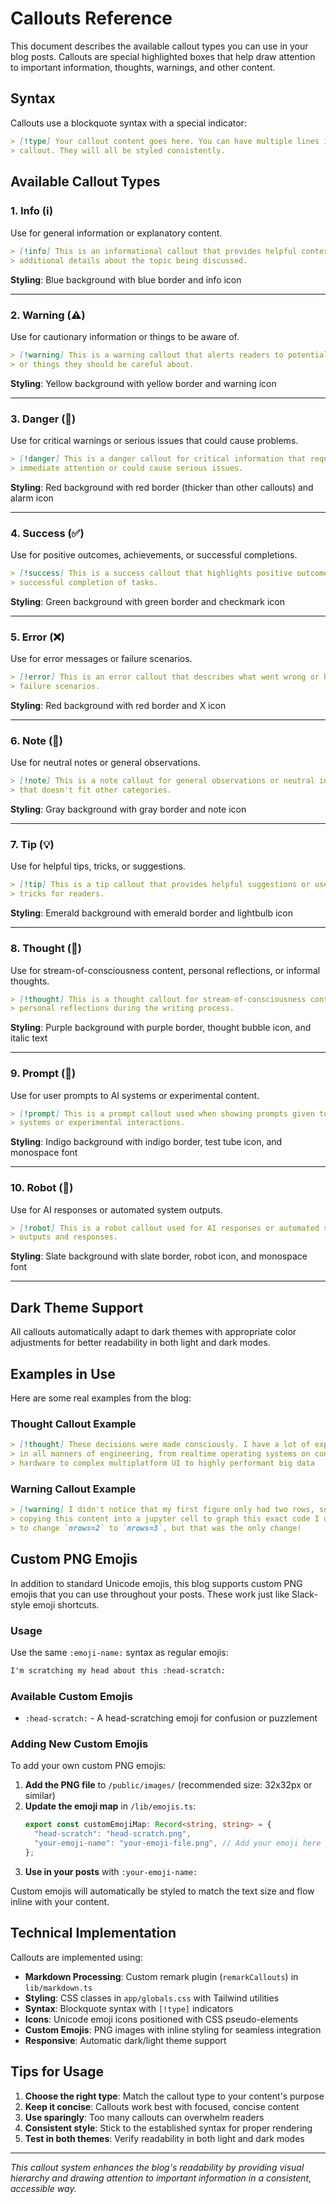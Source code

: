 # Callouts Reference

This document describes the available callout types you can use in your blog
posts. Callouts are special highlighted boxes that help draw attention to
important information, thoughts, warnings, and other content.

## Syntax

Callouts use a blockquote syntax with a special indicator:

```markdown
> [!type] Your callout content goes here. You can have multiple lines in a
> callout. They will all be styled consistently.
```

## Available Callout Types

### 1. Info (ℹ️)

Use for general information or explanatory content.

```markdown
> [!info] This is an informational callout that provides helpful context or
> additional details about the topic being discussed.
```

**Styling**: Blue background with blue border and info icon

---

### 2. Warning (⚠️)

Use for cautionary information or things to be aware of.

```markdown
> [!warning] This is a warning callout that alerts readers to potential issues
> or things they should be careful about.
```

**Styling**: Yellow background with yellow border and warning icon

---

### 3. Danger (🚨)

Use for critical warnings or serious issues that could cause problems.

```markdown
> [!danger] This is a danger callout for critical information that requires
> immediate attention or could cause serious issues.
```

**Styling**: Red background with red border (thicker than other callouts) and
alarm icon

---

### 4. Success (✅)

Use for positive outcomes, achievements, or successful completions.

```markdown
> [!success] This is a success callout that highlights positive outcomes or
> successful completion of tasks.
```

**Styling**: Green background with green border and checkmark icon

---

### 5. Error (❌)

Use for error messages or failure scenarios.

```markdown
> [!error] This is an error callout that describes what went wrong or highlights
> failure scenarios.
```

**Styling**: Red background with red border and X icon

---

### 6. Note (📝)

Use for neutral notes or general observations.

```markdown
> [!note] This is a note callout for general observations or neutral information
> that doesn't fit other categories.
```

**Styling**: Gray background with gray border and note icon

---

### 7. Tip (💡)

Use for helpful tips, tricks, or suggestions.

```markdown
> [!tip] This is a tip callout that provides helpful suggestions or useful
> tricks for readers.
```

**Styling**: Emerald background with emerald border and lightbulb icon

---

### 8. Thought (💭)

Use for stream-of-consciousness content, personal reflections, or informal
thoughts.

```markdown
> [!thought] This is a thought callout for stream-of-consciousness content or
> personal reflections during the writing process.
```

**Styling**: Purple background with purple border, thought bubble icon, and
italic text

---

### 9. Prompt (🧪)

Use for user prompts to AI systems or experimental content.

```markdown
> [!prompt] This is a prompt callout used when showing prompts given to AI
> systems or experimental interactions.
```

**Styling**: Indigo background with indigo border, test tube icon, and monospace
font

---

### 10. Robot (🤖)

Use for AI responses or automated system outputs.

```markdown
> [!robot] This is a robot callout used for AI responses or automated system
> outputs and responses.
```

**Styling**: Slate background with slate border, robot icon, and monospace font

---

## Dark Theme Support

All callouts automatically adapt to dark themes with appropriate color
adjustments for better readability in both light and dark modes.

## Examples in Use

Here are some real examples from the blog:

### Thought Callout Example

```markdown
> [!thought] These decisions were made consciously. I have a lot of experience
> in all manners of engineering, from realtime operating systems on constrained
> hardware to complex multiplatform UI to highly performant big data
```

### Warning Callout Example

```markdown
> [!warning] I didn't notice that my first figure only had two rows, so when
> copying this content into a jupyter cell to graph this exact code I did have
> to change `nrows=2` to `nrows=3`, but that was the only change!
```

## Custom PNG Emojis

In addition to standard Unicode emojis, this blog supports custom PNG emojis
that you can use throughout your posts. These work just like Slack-style emoji
shortcuts.

### Usage

Use the same `:emoji-name:` syntax as regular emojis:

```markdown
I'm scratching my head about this :head-scratch:
```

### Available Custom Emojis

- `:head-scratch:` - A head-scratching emoji for confusion or puzzlement

### Adding New Custom Emojis

To add your own custom PNG emojis:

1. **Add the PNG file** to `/public/images/` (recommended size: 32x32px or
   similar)
2. **Update the emoji map** in `/lib/emojis.ts`:
   ```typescript
   export const customEmojiMap: Record<string, string> = {
     "head-scratch": "head-scratch.png",
     "your-emoji-name": "your-emoji-file.png", // Add your emoji here
   };
   ```
3. **Use in your posts** with `:your-emoji-name:`

Custom emojis will automatically be styled to match the text size and flow
inline with your content.

## Technical Implementation

Callouts are implemented using:

- **Markdown Processing**: Custom remark plugin (`remarkCallouts`) in
  `lib/markdown.ts`
- **Styling**: CSS classes in `app/globals.css` with Tailwind utilities
- **Syntax**: Blockquote syntax with `[!type]` indicators
- **Icons**: Unicode emoji icons positioned with CSS pseudo-elements
- **Custom Emojis**: PNG images with inline styling for seamless integration
- **Responsive**: Automatic dark/light theme support

## Tips for Usage

1. **Choose the right type**: Match the callout type to your content's purpose
2. **Keep it concise**: Callouts work best with focused, concise content
3. **Use sparingly**: Too many callouts can overwhelm readers
4. **Consistent style**: Stick to the established syntax for proper rendering
5. **Test in both themes**: Verify readability in both light and dark modes

---

_This callout system enhances the blog's readability by providing visual
hierarchy and drawing attention to important information in a consistent,
accessible way._
